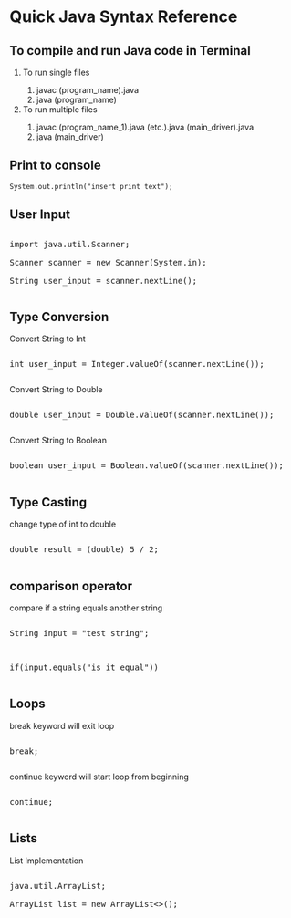 <h1>Quick Java Syntax Reference</h1>
<h2>To compile and run Java code in Terminal</h2>
<ol>
	<li>To run single files</li>
	<ol type="1">
		<li>javac (program_name).java</li>
		<li>java (program_name)</li>
	</ol>
	<li>To run multiple files</li>
	<ol type="1">
		<li>javac (program_name_1).java (etc.).java (main_driver).java</li>
		<li>java (main_driver)</li>
	</ol>
</ol>

<h2>Print to console</h2>
<pre><code>System.out.println("insert print text");</code></pre>

<h2>User Input</h2>
<pre><p>import java.util.Scanner;<br/>
Scanner scanner = new Scanner(System.in);<br/>
String user_input = scanner.nextLine();
<p></pre>

<h2>Type Conversion</h2>
<p>Convert String to Int</p>
<pre><p>int user_input = Integer.valueOf(scanner.nextLine());</p></pre>
<p>Convert String to Double</p>
<pre><p>double user_input = Double.valueOf(scanner.nextLine());</p></pre>
<p>Convert String to Boolean</p>
<pre><p>boolean user_input = Boolean.valueOf(scanner.nextLine());</p></pre>

<h2>Type Casting</h2>
<p>change type of int to double</p>
<pre><p>double result = (double) 5 / 2;</p></pre>


<h2>comparison operator</h2>
<p>compare if a string equals another string</p>
<pre><p>String input = "test string";</p>
<p>if(input.equals("is it equal"))</p></pre>

<h2>Loops</h2>
<p>break keyword will exit loop</p>
<pre><p>break;</p></pre>
<p>continue keyword will start loop from beginning</p>
<pre><p>continue;</p></pre>

<h2>Lists</h2>
<p>List Implementation</p>
<pre><p>java.util.ArrayList;<br/>
ArrayList<String> list = new ArrayList<>();</p></pre>
